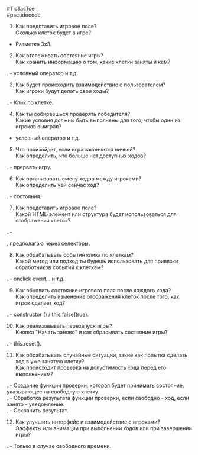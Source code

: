 #TicTacToe  
#pseudocode

 1. Как представить игровое поле?  
Сколько клеток будет в игре?  
  
- Разметка 3х3.  
  
 2. Как отслеживать состояние игры?  
Как хранить информацию о том, какие клетки заняты и кем?  
  
..- условный оператор и т.д.  
  
 3. Как будет происходить взаимодействие с пользователем?  
Как игроки будут делать свои ходы?  
  
..- Клик по клетке.  
  
 4. Как ты собираешься проверять победителя?  
Какие условия должны быть выполнены для того, чтобы один из игроков выиграл?  
  
- условный оператор и т.д.  
  
5. Что произойдет, если игра закончится ничьей?  
Как определить, что больше нет доступных ходов?  
  
..- прервать игру.  
  
6. Как организовать смену ходов между игроками?  
Как определить чей сейчас ход?  
  
..- состояния.  
  
7. Как представить игровое поле?  
Какой HTML-элемент или структура будет использоваться для отображения клеток?  
  
..- <div>, предполагаю через селекторы.  
  
8. Как обрабатывать события клика по клеткам?  
Какой метод или подход ты будешь использовать для привязки обработчиков событий к клеткам?  
  
..-  onclick event... и т.д.  
  
9. Как обновить состояние игрового поля после каждого хода?  
Как определить изменение отображения клеток после того, как игрок сделает ход?  
  
..- constructor () / this.false(true).  
  
10. Как реализовывать перезапуск игры?  
Кнопка "Начать заново" и как сбрасывать состояние игры?  
  
..- this.reset().  
  
11. Как обрабатывать случайные ситуации, такие как попытка сделать ход в уже занятую клетку?  
Как происходит проверка на допустимость хода перед его выполнением?  
  
..- Создание функции проверки, которая будет принимать состояние, указывающее на свободную клетку.  
..- Обработка результата функции проверки, если свободно - ход, если занято - уведомление.  
..- Сохранить результат.  
  
12. Как улучшить интерфейс и взаимодействие с игроками?  
Ээффекты или анимации при выполнении ходов или при завершении игры?  
  
..- Только в случае свободного времени.  
  
